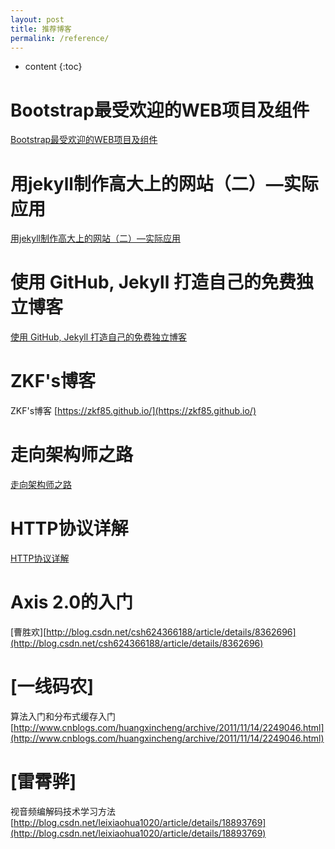 ```yaml
---
layout: post
title: 推荐博客
permalink: /reference/
---
```


* content
{:toc}


Bootstrap最受欢迎的WEB项目及组件
=====================
[Bootstrap最受欢迎的WEB项目及组件](https://v3.bootcss.com/)

用jekyll制作高大上的网站（二）—实际应用
=====================
[用jekyll制作高大上的网站（二）—实际应用](http://www.cnblogs.com/strick/p/5484779.html)

使用 GitHub, Jekyll 打造自己的免费独立博客
=====================
[使用 GitHub, Jekyll 打造自己的免费独立博客](https://blog.csdn.net/on_1y/article/details/19259435)

ZKF's博客
=====================
ZKF's博客
[https://zkf85.github.io/](https://zkf85.github.io/)

走向架构师之路
=====================
[走向架构师之路](http://blog.csdn.net/cutesource/article/details/4901506)

HTTP协议详解
=====================
[HTTP协议详解](http://www.jmarshall.com/easy/http/)

Axis 2.0的入门
=====================
[曹胜欢][http://blog.csdn.net/csh624366188/article/details/8362696](http://blog.csdn.net/csh624366188/article/details/8362696)

[一线码农]
=====================
算法入门和分布式缓存入门
[http://www.cnblogs.com/huangxincheng/archive/2011/11/14/2249046.html](http://www.cnblogs.com/huangxincheng/archive/2011/11/14/2249046.html)

[雷霄骅]
=====================
视音频编解码技术学习方法
[http://blog.csdn.net/leixiaohua1020/article/details/18893769](http://blog.csdn.net/leixiaohua1020/article/details/18893769)
